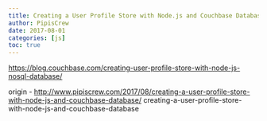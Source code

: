 ```yaml
---
title: Creating a User Profile Store with Node.js and Couchbase Database
author: PipisCrew
date: 2017-08-01
categories: [js]
toc: true
---
```


https://blog.couchbase.com/creating-user-profile-store-with-node-js-nosql-database/

origin - http://www.pipiscrew.com/2017/08/creating-a-user-profile-store-with-node-js-and-couchbase-database/ creating-a-user-profile-store-with-node-js-and-couchbase-database
